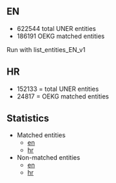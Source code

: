 
## EN
- 622544 total UNER entities 
- 186191 OEKG matched entities

Run with list_entities_EN_v1

## HR
- 152133  = total UNER entities 
- 24817 =  OEKG matched entities

## Statistics
- Matched entities
   - [en](uner-class-en-v1-distribution-with-percentage.tsv)
   - [hr](uner-class-hr-v1-distribution-with-percentage.tsv)
- Non-matched entities
  - [en](ner-class-en-v1-non-matched-distribution-with-percentage.tsv)
  - [hr](ner-class-hr-v1-non-matched-distribution-with-percentage.tsv)
